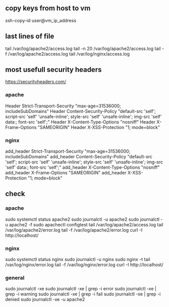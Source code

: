 ## copy keys from host to vm
ssh-copy-id user@vm_ip_address

## last lines of file
tail /var/log/apache2/access.log
tail -n 20 /var/log/apache2/access.log
tail -f /var/log/apache2/access.log
tail /var/log/nginx/access.log

## most usefull security headers
https://securityheaders.com/

### apache
Header Strict-Transport-Security "max-age=31536000; includeSubDomains"
Header Content-Security-Policy "default-src 'self'; script-src 'self' 'unsafe-inline'; style-src 'self' 'unsafe-inline'; img-src 'self' data:; font-src 'self';"
Header X-Content-Type-Options "nosniff"
Header X-Frame-Options "SAMEORIGIN"
Header X-XSS-Protection "1; mode=block"

### nginx

add_header Strict-Transport-Security "max-age=31536000; includeSubDomains"
add_header Content-Security-Policy "default-src 'self'; script-src 'self' 'unsafe-inline'; style-src 'self' 'unsafe-inline'; img-src 'self' data:; font-src 'self';"
add_header X-Content-Type-Options "nosniff"
add_header X-Frame-Options "SAMEORIGIN"
add_header X-XSS-Protection "1; mode=block"


## check

### apache
sudo systemctl status apache2
sudo journalctl -u apache2
sudo journalctl -u apache2 -f
sudo apachectl configtest
tail /var/log/apache2/access.log
tail /var/log/apache2/error.log
tail -f /var/log/apache2/error.log
curl -I http://localhost/

### nginx
sudo systemctl status nginx
sudo journalctl -u nginx
sudo nginx -t
tail /var/log/nginx/error.log
tail -f /var/log/nginx/error.log
curl -I http://localhost/

### general
sudo journalctl -xe
sudo journalctl -xe | grep -i error
sudo journalctl -xe | grep -i warning
sudo journalctl -xe | grep -i fail
sudo journalctl -xe | grep -i denied
sudo journalctl -xe -u apache2




